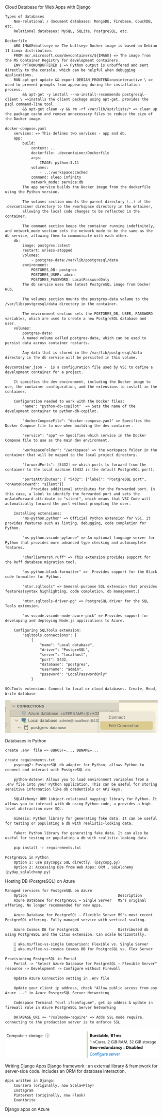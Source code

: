 Cloud Database for Web Apps  with Django

    Types of databases
        Non-relational / document databases: MongoDB, Firebase, CouchDB, etc.
        Relational databases: MySQL, SQLite, PostgreSQL, etc.
   
    Dockerfile
        ARG IMAGE=bullseye => The bullseye Docker image is based on Debian 11 Linux distribution.
        FROM mcr.microsoft.com/devcontainers/${IMAGE} => The image from the MS Container Registry for development containers. 
        ENV PYTHONUNBUFFERED 1 => Python output is unbuffered and sent directly to the console, which can be helpful when debugging applications.
        RUN apt-get update && export DEBIAN_FRONTEND=noninteractive \ => used to prevent prompts from appearing during the installation process.
            && apt-get -y install --no-install-recommends postgresql-client \ =>installs the client package using apt-get, provides the psql command-line tool. 
            && apt-get clean -y && rm -rf /var/lib/apt/lists/* => clean up the package cache and remove unnecessary files to reduce the size of the Docker image.

    docker-compose.yaml
        services: => This defines two services - app and db.
        app:
            build:
                context: ..
                dockerfile: .devcontainer/Dockerfile
                args:
                    IMAGE: python:3.11
                volumes:
                    - ..:/workspace:cached
                command: sleep infinity
                network_mode: service:db
            The app service builds the Docker image from the dockerfile using the Python version. 
            
            The volumes section mounts the parent directory (..) of the .devcontainer directory to the /workspace directory in the ontainer, 
            allowing the local code changes to be reflected in the container. 
            
            The command section keeps the container running indefinitely, and network_mode section sets the network mode to be the same as the db service, allowing them to communicate with each other.       
        db:
            image: postgres:latest
            restart: unless-stopped
            volumes:
                - postgres-data:/var/lib/postgresql/data
            environment:
                POSTGRES_DB: postgres
                POSTGRES_USER: admin
                POSTGRES_PASSWORD: LocalPasswordOnly
            The db service uses the latest PostgreSQL image from Docker Hub,
            
            The volumes section mounts the postgres-data volume to the /var/lib/postgresql/data directory in the container. 
            
            The environment section sets the POSTGRES_DB, USER, PASSWORD variables, which are used to create a new PostgreSQL database and user.
        volumes:
            postgres-data: 
            A named volume called postgres-data, which can be used to persist data across container restarts. 
            
            Any data that is stored in the /var/lib/postgresql/data directory in the db service will be persisted in this volume.

    devcontainer.json -  is a configuration file used by VSC to define a development container for a project. 
        
        It specifies the dev environment, including the Docker image to use, the container configuration, and the extensions to install in the container.
        
        Configuration needed to work with the Docker files:
            "name": "python-db-copilot"  => Sets the name of the development container to python-db-copilot.
            
            "dockerComposeFile": "docker-compose.yaml" => Specifies the Docker Compose file to use when building the dev container.
            
            "service": "app" => Specifies which service in the Docker Compose file to use as the main dev environment.
            
            "workspaceFolder": "/workspace" => the workspace folder in the container that will be mapped to the local project directory.
            
            "forwardPorts": [5432] => which ports to forward from the container to the local machine (5432 is the default PostgreSQL port).
            
            "portsAttributes": { "5432": {"label": "PostgreSQL port", "onAutoForward": "silent"}} 
                Provides additional attributes for the forwarded port. In this case, a label to identify the forwarded port and sets the onAutoForward attribute to "silent", which means that VSC Code will automatically forward the port without prompting the user.

        Installing extensions:
            "ms-python.python" => Official Python extension for VSC, it provides features such as linting, debugging, code completion for Python.
            
            "ms-python.vscode-pylance" => An optional language server for Python that provides more advanced type checking and autocomplete features.
            
            "charliermarsh.ruff" => This extension provides support for the Ruff database migration tool.
           
            "ms-python.black-formatter" =>  Provides support for the Black code formatter for Python.
           
            "mtxr.sqltools" => General-purpose SQL extension that provides features(syntax highlighting, code completion, db management.)
           
            "mtxr.sqltools-driver-pg" => PostgreSQL driver for the SQL Tools extension.
           
            "ms-vscode.vscode-node-azure-pack" => Provides support for developing and deploying Node.js applications to Azure.

        Configuring SQLTools extension:
            "sqltools.connections": [
                {
                    "name": "Local database",
                    "driver": "PostgreSQL",
                    "server": "localhost",
                    "port": 5432,
                    "database": "postgres",
                    "username": "admin",
                    "password": "LocalPasswordOnly"
                }

    SQLTools extension: Connect to local or cloud databases. Create, Read, Write database
![alt](https://raw.githubusercontent.com/mkader/postgresql/main/github_codespace_sqltools.png)
    
Databases in Python
    
    create .env  file => DBHOST=..., DBNAME=...
    
    create requirements.txt
        psycopg2: PostgreSQL db adapter for Python, allows Python to connect and interact with PostgreSQL db.
        
        python-dotenv: Allows you to load environment variables from a .env file into your Python application. This can be useful for storing sensitive information like db credentials or API keys.
        
        SQLAlchemy: ORM (object-relational mapping) library for Python. It allows you to interact with db using Python code, a provides a high-level abstraction over SQL.
        
        mimesis: Python library for generating fake data. It can be useful for testing or populating a db with realistic-looking data.
        
        faker: Python library for generating fake data. It can also be useful for testing or populating a db with realistic-looking data.    

        pip install -r requirements.txt

    PostgreSQL in Python
        Option 1: use psycopg2 SQL directly. (psycopg.py)
        Option 2: Accessing DBs from Web Apps: ORM , SQLAlchemy (pyday_sqlalchemy.py)
    
Hosting DB (PostgreSQL) on Azure

    Managed services for PostgreSQL on Azure
        Option	                                        Description
        Azure Database for PostgreSQL – Single Server	MS's original offering. No longer recommended for new apps.
        
        Azure Database for PostgreSQL – Flexible Server	MS's most recent PostgreSQL offering. Fully managed service with vertical scaling.
        
        Azure Cosmos DB for PostgreSQL	                Distributed db using PostgreSQL and the Citus extension. Can scale horizontally.

        🔗 aka.ms/flex-vs-single Comparison: Flexible vs. Single Server
        🔗 aka.ms/flex-vs-cosmos Cosmos DB for PostgreSQL vs. Flex Server

    Provisioning PostgreSQL in Portal
        Portal -> "Select Azure Database for PostgreSQL – Flexible Server" resource -> Development -> Configure without Firewall
        
        Update Azure Connection setting in .env file
        
        Update your client ip address, check "Allow public access from any Azure ..." in Azure PostgreSQL Server Networking
        
        Codespace Terminal "curl ifconfig.me", get ip addess & update in firewall rule in Azure PostgreSQL Server Networking

        DATABASE_URI += "?sslmode=require" => Adds SSL mode require, connecting to the production server is to enforce SSL
  
![alt](https://raw.githubusercontent.com/mkader/postgresql/main/azure_postgresql_resource.PNG)
        
Writing Django Apps
    Django framework : an external library & framework for server-side code. Includes an ORM for database interaction.

    Apps written in Django:
        Coursera (originally, now Scala+Play)
        Instagram
        Pinterest (originally, now Flask)
        Eventbrite


Django apps on Azure   